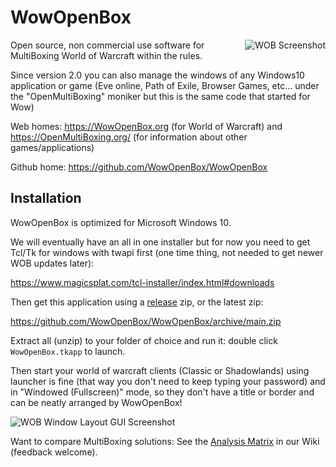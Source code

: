 # WowOpenBox
<img src="https://wowopenbox.org/sshot2.png" alt="WOB Screenshot" align="right">

Open source, non commercial use software for MultiBoxing World of Warcraft within the rules.

Since version 2.0 you can also manage the windows of any Windows10 application or game (Eve online, Path of Exile, Browser Games, etc... under the "OpenMultiBoxing" moniker but this is the same code that started for Wow)

Web homes: https://WowOpenBox.org (for World of Warcraft) and https://OpenMultiBoxing.org/ (for information about other games/applications)

Github home: https://github.com/WowOpenBox/WowOpenBox

## Installation

WowOpenBox is optimized for Microsoft Windows 10.

We will eventually have an all in one installer but for now you need to get Tcl/Tk for windows with twapi first (one time thing, not needed to get newer WOB updates later):

https://www.magicsplat.com/tcl-installer/index.html#downloads

Then get this application using a [release](https://github.com/WowOpenBox/WowOpenBox/releases) zip, or the latest zip:

https://github.com/WowOpenBox/WowOpenBox/archive/main.zip 

Extract all (unzip) to your folder of choice and run it: double click `WowOpenBox.tkapp` to launch.

Then start your world of warcraft clients (Classic or Shadowlands) using launcher is fine (that way you don't need to keep typing your password) and in "Windowed (Fullscreen)" mode, so they don't have a title or border and can be neatly arranged by WowOpenBox!

![WOB Window Layout GUI Screenshot](https://wowopenbox.org/sshotWindowLayout.png?src=github)

Want to compare MultiBoxing solutions: See the [Analysis Matrix](https://github.com/WowOpenBox/WowOpenBox/wiki/compare) in our Wiki (feedback welcome).
